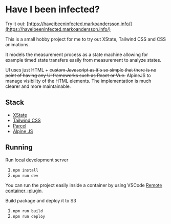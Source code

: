 # Have I been infected?

Try it out: [https://haveibeeninfected.markoandersson.info/](https://haveibeeninfected.markoandersson.info/)


This is a small hobby project for me to try out XState, Tailwind CSS and CSS animations.

It models the measurement process as a state machine allowing for example timed state transfers easily from measurement to analyze states.

UI uses just HTML + ~~custom Javascript as it's so simple that there is no point of having any UI frameworks such as React or Vue.~~ AlpineJS to manage visibility of the HTML elements. The implementation is much clearer and more maintainable.

## Stack

- [XState](https://xstate.js.org/)
- [Tailwind CSS](https://tailwindcss.com/)
- [Parcel](https://parceljs.org/)
- [Alpine JS](https://github.com/alpinejs/alpine)

## Running

Run local development server

1. `npm install`
1. `npm run dev`

You can run the project easily inside a container by using VSCode [Remote container -plugin](https://marketplace.visualstudio.com/items?itemName=ms-vscode-remote.remote-containers).

Build package and deploy it to S3

1. `npm run build`
1. `npm run deploy`